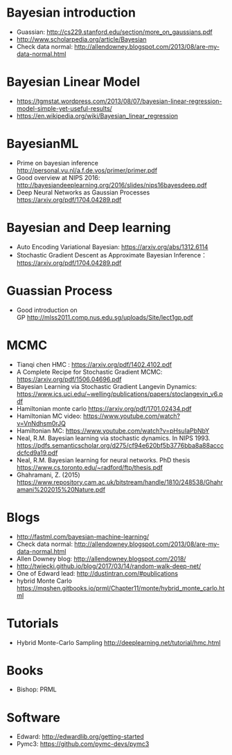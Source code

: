 # Bayesian introduction
* Guassian: http://cs229.stanford.edu/section/more_on_gaussians.pdf
* http://www.scholarpedia.org/article/Bayesian
* Check data normal: http://allendowney.blogspot.com/2013/08/are-my-data-normal.html

# Bayesian Linear Model
* https://tgmstat.wordpress.com/2013/08/07/bayesian-linear-regression-model-simple-yet-useful-results/
* https://en.wikipedia.org/wiki/Bayesian_linear_regression

# BayesianML
* Prime on bayesian inference http://personal.vu.nl/a.f.de.vos/primer/primer.pdf
* Good overview at NIPS 2016: http://bayesiandeeplearning.org/2016/slides/nips16bayesdeep.pdf
* Deep Neural Networks as Gaussian Processes https://arxiv.org/pdf/1704.04289.pdf

# Bayesian and Deep learning
* Auto Encoding Variational Bayesian: https://arxiv.org/abs/1312.6114
* Stochastic Gradient Descent as Approximate Bayesian Inference： https://arxiv.org/pdf/1704.04289.pdf

# Guassian Process
* Good introduction on GP http://mlss2011.comp.nus.edu.sg/uploads/Site/lect1gp.pdf

# MCMC
* Tianqi chen HMC : https://arxiv.org/pdf/1402.4102.pdf
* A Complete Recipe for Stochastic Gradient MCMC: https://arxiv.org/pdf/1506.04696.pdf
* Bayesian Learning via Stochastic Gradient Langevin Dynamics: https://www.ics.uci.edu/~welling/publications/papers/stoclangevin_v6.pdf
* Hamiltonian monte carlo https://arxiv.org/pdf/1701.02434.pdf
* Hamiltonian MC video: https://www.youtube.com/watch?v=VnNdhsm0rJQ
* Hamiltonian MC: https://www.youtube.com/watch?v=pHsuIaPbNbY
* Neal, R.M. Bayesian learning
via stochastic dynamics. In
NIPS 1993. https://pdfs.semanticscholar.org/d275/cf94e620bf5b3776bba8a88acccdcfcd9a19.pdf
* Neal, R.M. Bayesian learning
for neural networks. PhD
thesis https://www.cs.toronto.edu/~radford/ftp/thesis.pdf
* Ghahramani, Z. (2015) https://www.repository.cam.ac.uk/bitstream/handle/1810/248538/Ghahramani%202015%20Nature.pdf

# Blogs
* http://fastml.com/bayesian-machine-learning/
* Check data normal: http://allendowney.blogspot.com/2013/08/are-my-data-normal.html
* Allen Downey blog:  http://allendowney.blogspot.com/2018/
* http://twiecki.github.io/blog/2017/03/14/random-walk-deep-net/
* One of Edward lead: http://dustintran.com/#publications
* hybrid Monte Carlo https://mqshen.gitbooks.io/prml/Chapter11/monte/hybrid_monte_carlo.html

# Tutorials
* Hybrid Monte-Carlo Sampling http://deeplearning.net/tutorial/hmc.html


# Books
* Bishop: PRML

# Software
* Edward: http://edwardlib.org/getting-started
* Pymc3: https://github.com/pymc-devs/pymc3

